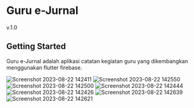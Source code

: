 # Guru e-Jurnal

v.1.0

## Getting Started

Guru e-Jurnal adalah aplikasi catatan kegiatan guru yang dikembangkan menggunakan flutter firebase.

![Screenshot 2023-08-22 142411](https://github.com/joese6/guru_ejurnal/assets/41458819/191811a4-1397-4f4b-b859-9994e7f02aaf)
![Screenshot 2023-08-22 142550](https://github.com/joese6/guru_ejurnal/assets/41458819/1640411f-1b34-44c3-ad2c-ba748c3b0d61)
![Screenshot 2023-08-22 142500](https://github.com/joese6/guru_ejurnal/assets/41458819/5800720c-1489-4897-8bcc-a23bb1ffb987)
![Screenshot 2023-08-22 142444](https://github.com/joese6/guru_ejurnal/assets/41458819/977bc62e-df8a-4001-ba4c-54f6c177167f)
![Screenshot 2023-08-22 142426](https://github.com/joese6/guru_ejurnal/assets/41458819/15785409-f21a-4d02-8496-c05360bb3c4d)
![Screenshot 2023-08-22 142639](https://github.com/joese6/guru_ejurnal/assets/41458819/42ffc52d-e132-49a3-9522-606d8f256052)
![Screenshot 2023-08-22 142621](https://github.com/joese6/guru_ejurnal/assets/41458819/b8b0743c-17ad-4edc-a321-07aede0d1526)
